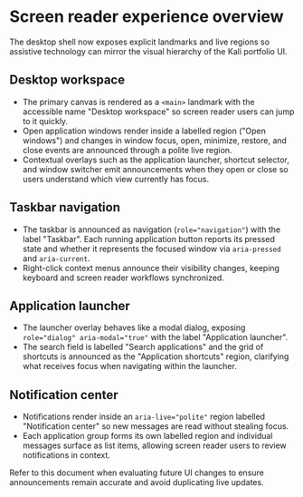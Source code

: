 # Screen reader experience overview

The desktop shell now exposes explicit landmarks and live regions so assistive
technology can mirror the visual hierarchy of the Kali portfolio UI.

## Desktop workspace

- The primary canvas is rendered as a `<main>` landmark with the accessible name
  "Desktop workspace" so screen reader users can jump to it quickly.
- Open application windows render inside a labelled region ("Open windows") and
  changes in window focus, open, minimize, restore, and close events are
  announced through a polite live region.
- Contextual overlays such as the application launcher, shortcut selector, and
  window switcher emit announcements when they open or close so users understand
  which view currently has focus.

## Taskbar navigation

- The taskbar is announced as navigation (`role="navigation"`) with the label
  "Taskbar". Each running application button reports its pressed state and
  whether it represents the focused window via `aria-pressed` and
  `aria-current`.
- Right-click context menus announce their visibility changes, keeping keyboard
  and screen reader workflows synchronized.

## Application launcher

- The launcher overlay behaves like a modal dialog, exposing
  `role="dialog" aria-modal="true"` with the label "Application launcher".
- The search field is labelled "Search applications" and the grid of shortcuts
  is announced as the "Application shortcuts" region, clarifying what receives
  focus when navigating within the launcher.

## Notification center

- Notifications render inside an `aria-live="polite"` region labelled
  "Notification center" so new messages are read without stealing focus.
- Each application group forms its own labelled region and individual messages
  surface as list items, allowing screen reader users to review notifications in
  context.

Refer to this document when evaluating future UI changes to ensure announcements
remain accurate and avoid duplicating live updates.
